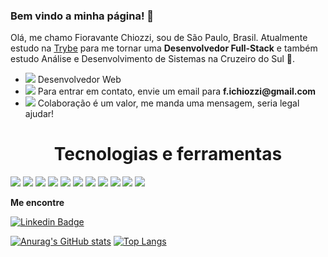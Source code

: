 ### Bem vindo a minha página! 👋


Olá, me chamo Fioravante Chiozzi, sou de São Paulo, Brasil. Atualmente estudo na [Trybe](https://www.betrybe.com/) para me tornar uma **Desenvolvedor Full-Stack** e também estudo Análise e Desenvolvimento de Sistemas na Cruzeiro do Sul 🚀.

<ul>
  <li>
    <img src="https://img.icons8.com/office/16/000000/under-computer.png"/> Desenvolvedor Web
  </li>
  <li>
    <img src="https://img.icons8.com/color/16/000000/email.png"/> Para entrar em contato, envie um email para <strong>f.ichiozzi@gmail.com</strong>
  </li>
  <li>
    <img src="https://img.icons8.com/color/16/000000/collaboration.png"/> Colaboração é um valor, me manda uma mensagem, seria legal ajudar!
  </li>
</ul>

<h1 align=center>Tecnologias e ferramentas</h1>

<span>
<img src="https://img.icons8.com/plasticine/50/000000/react.png"/>
<img src="https://img.icons8.com/color/50/000000/javascript--v1.png"/>
<img src="https://img.icons8.com/color/50/000000/typescript.png"/>
<img src="https://img.icons8.com/color/50/000000/redux.png"/>
<img src="https://img.icons8.com/color/50/000000/html-5--v1.png"/>
<img src="https://img.icons8.com/color/50/000000/css3.png"/>
<img src="https://img.icons8.com/color/50/000000/git.png"/>
<img src="https://img.icons8.com/color/50/000000/nodejs.png"/>
<img src="https://img.icons8.com/color/50/000000/linux--v1.png"/>
<img src="https://img.icons8.com/color/50/000000/mysql.png"/>
<img src="https://img.icons8.com/office/50/000000/figma.png"/>
</span>



**Me encontre**

[![Linkedin Badge](https://img.shields.io/badge/-LinkedIn-0077B5?style=flat-square&logo=Linkedin&logoColor=white&link=https://www.linkedin.com/in/gomesanac/)](https://www.linkedin.com/in/fioravantechiozzi/)

[![Anurag's GitHub stats](https://github-readme-stats.vercel.app/api?username=Fioravante1&layout=compact&theme=midnight-purple)](https://github.com/anuraghazra/github-readme-stats)
[![Top Langs](https://github-readme-stats.vercel.app/api/top-langs/?username=Fioravante1&layout=compact&theme=midnight-purple)](https://github.com/anuraghazra/github-readme-stats)

<!--
**Fioravante1/Fioravante1** is a ✨ _special_ ✨ repository because its `README.md` (this file) appears on your GitHub profile.

Here are some ideas to get you started:

- 🔭 I’m currently working on ...
- 🌱 I’m currently learning ...
- 👯 I’m looking to collaborate on ...
- 🤔 I’m looking for help with ...
- 💬 Ask me about ...
- 📫 How to reach me: ...
- 😄 Pronouns: ...
- ⚡ Fun fact: ...
-->
